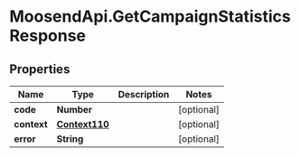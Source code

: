 # MoosendApi.GetCampaignStatisticsResponse

## Properties
Name | Type | Description | Notes
------------ | ------------- | ------------- | -------------
**code** | **Number** |  | [optional] 
**context** | [**Context110**](Context110.md) |  | [optional] 
**error** | **String** |  | [optional] 


